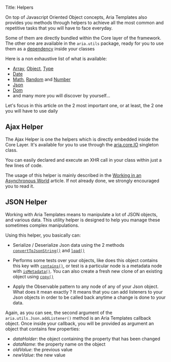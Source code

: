 Title: Helpers


On top of Javascript Oriented Object concepts, Aria Templates also provides you methods through helpers to achieve all the most common and repetitive tasks that you will have to face everyday.

Some of them are directly bundled within the Core layer of the framework. The other one are available in the `aria.utils` package, ready for you to use them as a [dependency](around_classes#dependencies.2c-.24dependencies) inside your classes

Here is a non exhaustive list of what is available:
* [Array](http://www.ariatemplates.com/aria/guide/apps/apidocs#aria.utils.Array), [Object](http://www.ariatemplates.com/aria/guide/apps/apidocs#aria.utils.Object), [Type](http://www.ariatemplates.com/aria/guide/apps/apidocs#aria.utils.Type)
* [Date](http://www.ariatemplates.com/aria/guide/apps/apidocs#aria.utils.Date)
* [Math](http://www.ariatemplates.com/aria/guide/apps/apidocs#aria.utils.Math), [Random](http://www.ariatemplates.com/aria/guide/apps/apidocs#aria.utils.Rand) and [Number](http://www.ariatemplates.com/aria/guide/apps/apidocs#aria.utils.Number)
* [Json](http://www.ariatemplates.com/aria/guide/apps/apidocs#aria.utils.Json)
* [Dom](http://www.ariatemplates.com/aria/guide/apps/apidocs#aria.utils.Dom)
* and many more you will discover by yourself...

Let's focus in this article on the 2 most important one, or at least, the 2 one you will have to use daily

## Ajax Helper

The Ajax Helper is one the helpers which is directly embedded inside the Core Layer. It's available for you to use through the [aria.core.IO](http://www.ariatemplates.com/aria/guide/apps/apidocs#aria.core.IO) singleton class.

You can easily declared and execute an XHR call in your class within just a few lines of code.

The usage of this helper is mainly described in the [Working in an Asynchronous World](working_in_an_asynchronous_world) article. If not already done, we strongly encouraged you to read it.

## JSON Helper

Working with Aria Templates means to manipulate a lot of JSON objects, and various data. This utility helper is designed to help you manage these sometimes complex manipulations.

Using this helper, you basically can:
* Serialize / Deserialize Json data using the 2 methods [`convertToJsonString()`](http://www.ariatemplates.com/aria/guide/apps/apidocs#aria.utils.Json:convertToJsonString:method) and [`load()`](http://www.ariatemplates.com/aria/guide/apps/apidocs#aria.utils.Json:load:method)

<script src='http://snippets.ariatemplates.com/snippets/%VERSION%/core/helpers/JsonManipulation.js' defer></script>

* Performs some tests over your objects, like does this object contains this key with [`contains()`](http://www.ariatemplates.com/aria/guide/apps/apidocs#aria.utils.Json:contains:method), or test is a particular node is a metadata node with [`isMetadata()`](http://www.ariatemplates.com/aria/guide/apps/apidocs#aria.utils.Json:isMetadata:method). You can also create a fresh new clone of an existing object using [`copy()`](http://www.ariatemplates.com/aria/guide/apps/apidocs#aria.utils.Json:copy:method)
<script src='http://snippets.ariatemplates.com/snippets/%VERSION%/core/helpers/JsonManipulation.js' defer></script>

* Apply the Observable pattern to any node of any of your Json object. What does it mean exactly ? It means that you can add listeners to your Json objects in order to be called back anytime a change is done to your data.
<script src='http://snippets.ariatemplates.com/snippets/%VERSION%/core/helpers/JsonManipulation.js' defer></script>

Again, as you can see, the second argument of the `aria.utils.Json.addListener()` method is an Aria Templates callback object. Once inside your callback, you will be provided as argument an object that contains few properties:
* *dataHolder*: the object containing the property that has been changed
* *dataName*: the property name on the object
* *oldValue*: the previous value
* *newValue*: the new value